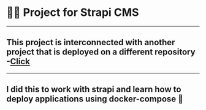 # 👨‍💻 Project for Strapi CMS
***
## This project is interconnected with another project that is deployed on a different repository -[Click](https://github.com/Itgeniy121/strapi-for-my-card)
***
## I did this to work with strapi and learn how to deploy applications using docker-compose 🐋
